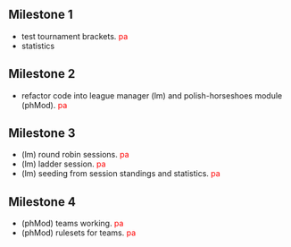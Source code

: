 ## Milestone 1 ##
  * test tournament brackets.  <font color='red'> pa </font>
  * statistics

## Milestone 2 ##
  * refactor code into league manager (lm) and polish-horseshoes module (phMod). <font color='red'> pa </font>

## Milestone 3 ##
  * (lm) round robin sessions. <font color='red'> pa </font>
  * (lm) ladder session. <font color='red'> pa </font>
  * (lm) seeding from session standings and statistics. <font color='red'> pa </font>

## Milestone 4 ##
  * (phMod) teams working. <font color='red'> pa </font>
  * (phMod) rulesets for teams. <font color='red'> pa </font>